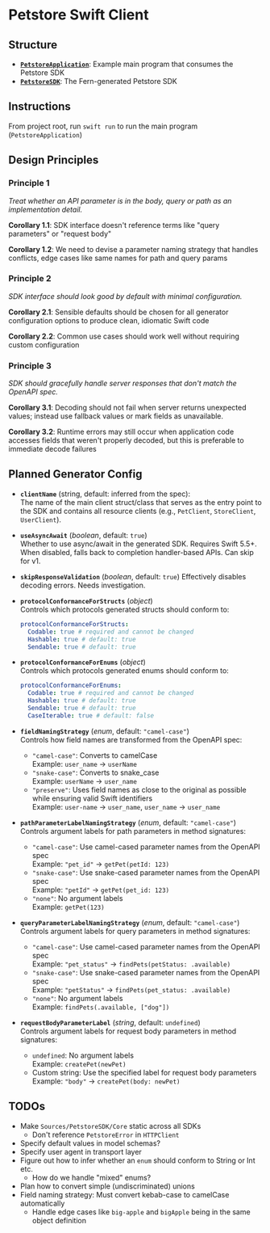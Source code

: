 # Petstore Swift Client

## Structure

- **[`PetstoreApplication`](/Sources/PetstoreApplication)**: Example main program that consumes the Petstore SDK
- **[`PetstoreSDK`](/Sources/PetstoreSDK)**: The Fern-generated Petstore SDK

## Instructions

From project root, run `swift run` to run the main program (`PetstoreApplication`)

## Design Principles

### Principle 1

_Treat whether an API parameter is in the body, query or path as an implementation detail._

**Corollary 1.1**: SDK interface doesn't reference terms like "query parameters" or "request body"

**Corollary 1.2**: We need to devise a parameter naming strategy that handles conflicts, edge cases like same names for path and query params

### Principle 2

_SDK interface should look good by default with minimal configuration._

**Corollary 2.1**: Sensible defaults should be chosen for all generator configuration options to produce clean, idiomatic Swift code

**Corollary 2.2**: Common use cases should work well without requiring custom configuration

### Principle 3

_SDK should gracefully handle server responses that don't match the OpenAPI spec._

**Corollary 3.1**: Decoding should not fail when server returns unexpected values; instead use fallback values or mark fields as unavailable.

**Corollary 3.2**: Runtime errors may still occur when application code accesses fields that weren't properly decoded, but this is preferable to immediate decode failures

## Planned Generator Config

- **`clientName`** (string, default: inferred from the spec):  
  The name of the main client struct/class that serves as the entry point to the SDK and contains all resource clients (e.g., `PetClient`, `StoreClient`, `UserClient`).

- **`useAsyncAwait`** (_boolean_, default: `true`)  
  Whether to use async/await in the generated SDK. Requires Swift 5.5+. When disabled, falls back to completion handler-based APIs. Can skip for v1.

- **`skipResponseValidation`** (_boolean_, default: `true`)
  Effectively disables decoding errors. Needs investigation.

- **`protocolConformanceForStructs`** (_object_)  
  Controls which protocols generated structs should conform to:

  ```yaml
  protocolConformanceForStructs:
    Codable: true # required and cannot be changed
    Hashable: true # default: true
    Sendable: true # default: true
  ```

- **`protocolConformanceForEnums`** (_object_)  
  Controls which protocols generated enums should conform to:

  ```yaml
  protocolConformanceForEnums:
    Codable: true # required and cannot be changed
    Hashable: true # default: true
    Sendable: true # default: true
    CaseIterable: true # default: false
  ```

- **`fieldNamingStrategy`** (_enum_, default: `"camel-case"`)  
  Controls how field names are transformed from the OpenAPI spec:

  - `"camel-case"`: Converts to camelCase  
    Example: `user_name` → `userName`
  - `"snake-case"`: Converts to snake_case  
    Example: `userName` → `user_name`
  - `"preserve"`: Uses field names as close to the original as possible while ensuring valid Swift identifiers  
    Example: `user-name` → `user_name`, `user_name` → `user_name`

- **`pathParameterLabelNamingStrategy`** (_enum_, default: `"camel-case"`)  
  Controls argument labels for path parameters in method signatures:

  - `"camel-case"`: Use camel-cased parameter names from the OpenAPI spec  
    Example: `"pet_id"` → `getPet(petId: 123)`
  - `"snake-case"`: Use snake-cased parameter names from the OpenAPI spec  
    Example: `"petId"` → `getPet(pet_id: 123)`
  - `"none"`: No argument labels  
    Example: `getPet(123)`

- **`queryParameterLabelNamingStrategy`** (_enum_, default: `"camel-case"`)  
  Controls argument labels for query parameters in method signatures:

  - `"camel-case"`: Use camel-cased parameter names from the OpenAPI spec  
    Example: `"pet_status"` → `findPets(petStatus: .available)`
  - `"snake-case"`: Use snake-cased parameter names from the OpenAPI spec  
    Example: `"petStatus"` → `findPets(pet_status: .available)`
  - `"none"`: No argument labels  
    Example: `findPets(.available, ["dog"])`

- **`requestBodyParameterLabel`** (_string_, default: `undefined`)  
  Controls argument labels for request body parameters in method signatures:
  - `undefined`: No argument labels  
    Example: `createPet(newPet)`
  - Custom string: Use the specified label for request body parameters  
    Example: `"body"` → `createPet(body: newPet)`

## TODOs

- Make `Sources/PetstoreSDK/Core` static across all SDKs
  - Don't reference `PetstoreError` in `HTTPClient`
- Specify default values in model schemas?
- Specify user agent in transport layer
- Figure out how to infer whether an `enum` should conform to String or Int etc.
  - How do we handle "mixed" enums?
- Plan how to convert simple (undiscriminated) unions
- Field naming strategy: Must convert kebab-case to camelCase automatically
  - Handle edge cases like `big-apple` and `bigApple` being in the same object definition
